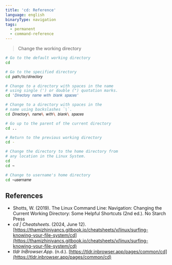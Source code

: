 ```yaml
---
title: 'cd: Reference'
language: english
binaryType: navigation
tags:
  - permanent
  - command-reference
---
```



> Change the working directory

```bash
# Go to the default working directory
cd

# Go to the specified directory
cd 𝑝𝑎𝑡ℎ/𝑡𝑜/𝑑𝑖𝑟𝑒𝑐𝑡𝑜𝑟𝑦

# Change to a directory with spaces in the name
# using single (') or double (") quotation marks.
cd '𝐷𝑖𝑟𝑒𝑐𝑡𝑜𝑟𝑦 𝑛𝑎𝑚𝑒 𝑤𝑖𝑡ℎ 𝑏𝑙𝑎𝑛𝑘 𝑠𝑝𝑎𝑐𝑒𝑠'

# Change to a directory with spaces in the
# name using backslashes `\`.
cd 𝐷𝑖𝑟𝑒𝑐𝑡𝑜𝑟𝑦\ 𝑛𝑎𝑚𝑒\ 𝑤𝑖𝑡ℎ\ 𝑏𝑙𝑎𝑛𝑘\ 𝑠𝑝𝑎𝑐𝑒𝑠

# Go up to the parent of the current directory
cd ..

# Return to the previous working directory
cd -

# Change the directory to the home directory from
# any location in the Linux System.
cd
cd ~

# Change to username's home directory
cd ~𝑢𝑠𝑒𝑟𝑛𝑎𝑚𝑒
```

## References

- Shotts, W. (2019). <span class="reference-title">The Linux Command Line: Navigation: Changing the Current Working Directory: Some Helpful Shortcuts (2nd ed.)</span>. No Starch Press
- _cd | Cheatsheets_. (2024, June 12). [https://thamizhiniyancs.gitbook.io/cheatsheets/v/linux/surfing-knowing-your-file-system/cd](https://thamizhiniyancs.gitbook.io/cheatsheets/v/linux/surfing-knowing-your-file-system/cd)
- _tldr InBrowser.App_. (n.d.). [https://tldr.inbrowser.app/pages/common/cd](https://tldr.inbrowser.app/pages/common/cd)
